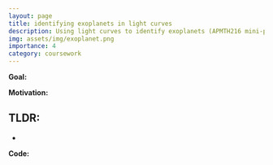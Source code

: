 ```yaml
---
layout: page
title: identifying exoplanets in light curves
description: Using light curves to identify exoplanets (APMTH216 mini-project)
img: assets/img/exoplanet.png
importance: 4
category: coursework
---
```


**Goal:** 

**Motivation:** 

**TLDR:**
- 
- 

**Code:** 
